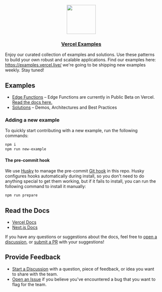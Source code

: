 <p align="center">
  <a href="https://vercel.com">
    <img src="https://assets.vercel.com/image/upload/v1588805858/repositories/vercel/logo.png" height="96">
    <h3 align="center">Vercel Examples</h3>
  </a>
</p>

Enjoy our curated collection of examples and solutions. Use these patterns to build your own robust and scalable applications.
Find our examples here: https://examples.vercel.live/ we're going to be shipping new examples weekly. Stay tuned!

## Examples

- [Edge Functions](/edge-functions) – Edge Functions are currently in Public Beta on Vercel. [Read the docs here.](https://vercel.com/docs/concepts/functions/edge-functions)
- [Solutions](/solutions) – Demos, Architectures and Best Practices

### Adding a new example

To quickly start contributing with a new example, run the following commands:

```bash
npm i
npm run new-example
```

#### The pre-commit hook

We use [Husky](https://typicode.github.io/husky/#/) to manage the pre-commit [Git hook](https://git-scm.com/docs/githooks) in this repo. Husky configures hooks automatically during install, so you don't need to do anything special to get them working, but if it fails to install, you can run the following command to install it manually:

```bash
npm run prepare
```

## Read the Docs

- [Vercel Docs](https://docs.vercel.com/)
- [Next.js Docs](https://nextjs.org/docs)

If you have any questions or suggestions about the docs, feel free to [open a discussion](https://github.com/vercel/examples/discussions), or [submit a PR](https://github.com/vercel/examples/pulls) with your suggestions!

## Provide Feedback

- [Start a Discussion](https://github.com/vercel/examples/discussions) with a question, piece of feedback, or idea you want to share with the team.
- [Open an Issue](https://github.com/vercel/examples/issues) if you believe you've encountered a bug that you want to flag for the team.
